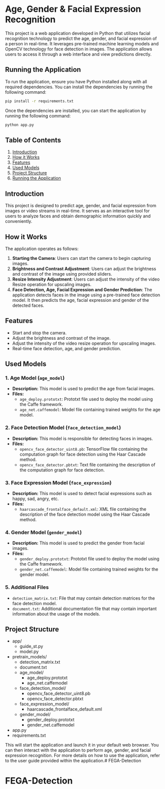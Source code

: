 # Age, Gender & Facial Expression Recognition

This project is a web application developed in Python that utilizes facial recognition technology to predict the age, gender, and facial expression of a person in real-time. It leverages pre-trained machine learning models and OpenCV technology for face detection in images. The application allows users to access it through a web interface and view predictions directly.

## Running the Application

To run the application, ensure you have Python installed along with all required dependencies. You can install the dependencies by running the following command:

```bash
pip install -r requirements.txt
```

Once the dependencies are installed, you can start the application by running the following command:

```bash
python app.py
```

## Table of Contents
1. [Introduction](#introduction)
2. [How it Works](#how-it-works)
3. [Features](#features)
4. [Used Models](#used-models)
5. [Project Structure](#project-structure)
6. [Running the Application](#running-the-application)

## Introduction

This project is designed to predict age, gender, and facial expression from images or video streams in real-time. It serves as an interactive tool for users to analyze faces and obtain demographic information quickly and conveniently.

## How it Works

The application operates as follows:

1. **Starting the Camera**: Users can start the camera to begin capturing images.
2. **Brightness and Contrast Adjustment**: Users can adjust the brightness and contrast of the image using provided sliders.
3. **Resize Intensity Adjustment**: Users can adjust the intensity of the video Resize operation for upscaling images.
4. **Face Detection, Age, Facial Expression and Gender Prediction**: The application detects faces in the image using a pre-trained face detection model. It then predicts the age, facial expression and gender of the detected faces.

## Features

- Start and stop the camera.
- Adjust the brightness and contrast of the image.
- Adjust the intensity of the video resize operation for upscaling images.
- Real-time face detection, age, and gender prediction.

## Used Models

### 1. Age Model (`age_model`)
   - **Description:** This model is used to predict the age from facial images.
   - **Files:** 
     - `age_deploy.prototxt`: Prototxt file used to deploy the model using the Caffe framework.
     - `age_net.caffemodel`: Model file containing trained weights for the age model.

### 2. Face Detection Model (`face_detection_model`)
   - **Description:** This model is responsible for detecting faces in images.
   - **Files:**
     - `opencv_face_detector_uint8.pb`: TensorFlow file containing the computation graph for face detection using the Haar Cascade method.
     - `opencv_face_detector.pbtxt`: Text file containing the description of the computation graph for face detection.

### 3. Face Expression Model (`face_expression`)
   - **Description:** This model is used to detect facial expressions such as happy, sad, angry, etc.
   - **Files:**
     - `haarcascade_frontalface_default.xml`: XML file containing the description of the face detection model using the Haar Cascade method.

### 4. Gender Model (`gender_model`)
   - **Description:** This model is used to predict the gender from facial images.
   - **Files:**
     - `gender_deploy.prototxt`: Prototxt file used to deploy the model using the Caffe framework.
     - `gender_net.caffemodel`: Model file containing trained weights for the gender model.

### 5. Additional Files
   - `detection_matrix.txt`: File that may contain detection matrices for the face detection model.
   - `document.txt`: Additional documentation file that may contain important information about the usage of the models.

## Project Structure

- app/
    - guide_st.py
    - model.py
- pretrain_models/
    - detection_matrix.txt
    - document.txt
    - age_model/
        - age_deploy.prototxt
        - age_net.caffemodel
    - face_detection_model/
        - opencv_face_detector_uint8.pb
        - opencv_face_detector.pbtxt
    - face_expression_model/
        - haarcascade_frontalface_default.xml
    - gender_model/
        - gender_deploy.prototxt
        - gender_net.caffemodel
- app.py
- requirements.txt

This will start the application and launch it in your default web browser. You can then interact with the application to perform age, gender, and facial expression recognition.
For more details on how to use the application, refer to the user guide provided within the application.# FEGA-Detection
# FEGA-Detection
